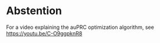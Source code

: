 # Abstention

For a video explaining the auPRC optimization algorithm, see https://youtu.be/C-O9ggpknR8
